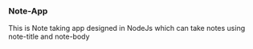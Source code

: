 ### Note-App
This is Note taking app designed in NodeJs which can take notes using note-title and note-body 

